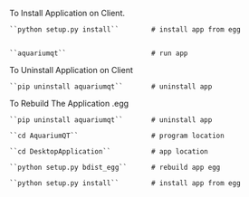 To Install Application on Client.


    ``python setup.py install``        # install app from egg


    ``aquariumqt``                     # run app


To Uninstall Application on Client


    ``pip uninstall aquariumqt``       # uninstall app



To Rebuild The Application .egg


    ``pip uninstall aquariumqt``       # uninstall app

    ``cd AquariumQT``                  # program location

    ``cd DesktopApplication``          # app location

    ``python setup.py bdist_egg``      # rebuild app egg

    ``python setup.py install``        # install app from egg